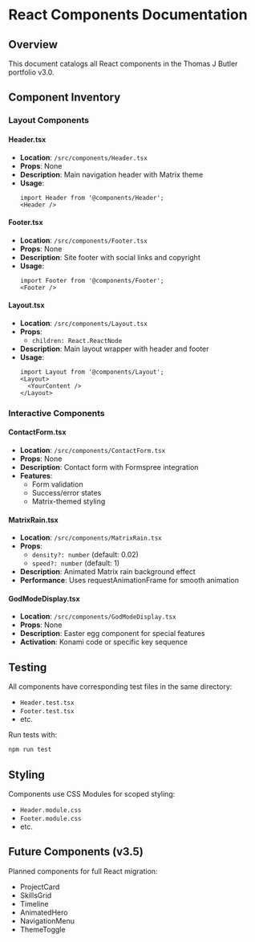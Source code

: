 # React Components Documentation

## Overview
This document catalogs all React components in the Thomas J Butler portfolio v3.0.

## Component Inventory

### Layout Components

#### Header.tsx
- **Location**: `/src/components/Header.tsx`
- **Props**: None
- **Description**: Main navigation header with Matrix theme
- **Usage**: 
  ```tsx
  import Header from '@components/Header';
  <Header />
  ```

#### Footer.tsx
- **Location**: `/src/components/Footer.tsx`
- **Props**: None
- **Description**: Site footer with social links and copyright
- **Usage**:
  ```tsx
  import Footer from '@components/Footer';
  <Footer />
  ```

#### Layout.tsx
- **Location**: `/src/components/Layout.tsx`
- **Props**: 
  - `children: React.ReactNode`
- **Description**: Main layout wrapper with header and footer
- **Usage**:
  ```tsx
  import Layout from '@components/Layout';
  <Layout>
    <YourContent />
  </Layout>
  ```

### Interactive Components

#### ContactForm.tsx
- **Location**: `/src/components/ContactForm.tsx`
- **Props**: None
- **Description**: Contact form with Formspree integration
- **Features**:
  - Form validation
  - Success/error states
  - Matrix-themed styling

#### MatrixRain.tsx
- **Location**: `/src/components/MatrixRain.tsx`
- **Props**:
  - `density?: number` (default: 0.02)
  - `speed?: number` (default: 1)
- **Description**: Animated Matrix rain background effect
- **Performance**: Uses requestAnimationFrame for smooth animation

#### GodModeDisplay.tsx
- **Location**: `/src/components/GodModeDisplay.tsx`
- **Props**: None
- **Description**: Easter egg component for special features
- **Activation**: Konami code or specific key sequence

## Testing

All components have corresponding test files in the same directory:
- `Header.test.tsx`
- `Footer.test.tsx`
- etc.

Run tests with:
```bash
npm run test
```

## Styling

Components use CSS Modules for scoped styling:
- `Header.module.css`
- `Footer.module.css`
- etc.

## Future Components (v3.5)

Planned components for full React migration:
- ProjectCard
- SkillsGrid
- Timeline
- AnimatedHero
- NavigationMenu
- ThemeToggle